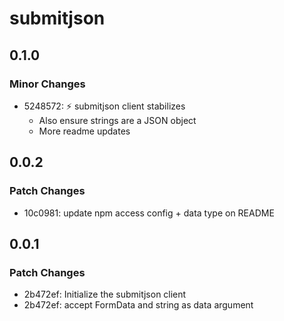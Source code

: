 # submitjson

## 0.1.0

### Minor Changes

- 5248572: ⚡️ submitjson client stabilizes
  - Also ensure strings are a JSON object
  - More readme updates

## 0.0.2

### Patch Changes

- 10c0981: update npm access config + data type on README

## 0.0.1

### Patch Changes

- 2b472ef: Initialize the submitjson client
- 2b472ef: accept FormData and string as data argument
